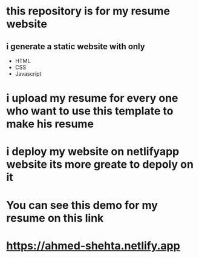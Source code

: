 # this repository is for my resume website 
## i generate a static website with only 
* HTML
* CSS
* Javascript
# i upload my resume for every one who want to use this template to make his resume 
# i deploy my website on netlifyapp website its more greate to depoly on it 
# You can see this demo for my resume on this link 
# https://ahmed-shehta.netlify.app
